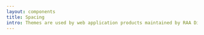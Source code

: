 ```yaml
---
layout: components
title: Spacing
intro: Themes are used by web application products maintained by RAA Digital.
---
```

